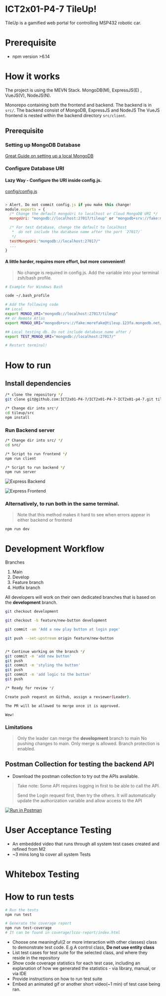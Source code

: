 # ICT2x01-P4-7 TileUp!

TileUp is a gamified web portal for controlling MSP432 robotic car.

# Prerequisite

- npm version >6.14

# How it works

The project is using the MEVN Stack. MongoDB(M), ExpressJS(E) , VueJS(V), NodeJS(N).

Monorepo containing both the frontend and backend. The backend is in `src/`. The backend consist of MongoDB, ExpressJS and NodeJS
The VueJS frontend is nested within the backend directory `src/client`.

## Prerequisite

### Setting up MongoDB Database

[Great Guide on setting up a local MongoDB](https://www.prisma.io/dataguide/mongodb/setting-up-a-local-mongodb-database)

### Configure Database URI

#### Lazy Way - Configure the URI inside config.js.

[config/config.js](https://github.com/ICT2x01-P4-7/ICT2x01-P4-7-ICT2x01-p4-7/blob/main/src/config/config.js)

```js

> Alert, Do not commit config.js if you make this change!
module.exports = {
  /* Change the default mongoUri to localhost or Cloud MongoDB URI */
  mongoUri: "mongodb://localhost:27017/tileup" or "mongodb+srv://fake:morefake@tileup.123fa.mongodb.net/tileup?",

  /* For test database, change the default to localhost
   *  do not include the database name after the port `27017/`
   */
  testMongoUri:"mongodb://localhost:27017/"
  ...
}
```

#### A little harder, requires more effort, but more convenient!

> No change is required in config.js. Add the variable into your terminal zsh/bash profile.

```bash
# Example for Windows Bash

code ~/.bash_profile

# Add the following code
## Local
export MONGO_URI="mongodb://localhost:27017/tileup"
## or Remote Atlas
export MONGO_URI="mongodb+srv://fake:morefake@tileup.123fa.mongodb.net/tileup?"

## Local testing db. Do not include database name after /
export TEST_MONGO_URI="mongodb://localhost:27017/"

# Restart terminal!
```

# How to run

## Install dependencies

```bash
/* clone the repository */
git clone git@github.com:ICT2x01-P4-7/ICT2x01-P4-7-ICT2x01-p4-7.git tileup

/* Change dir into src*/
cd tileup/src
npm install

```

### Run Backend server

```bash
/* Change dir into src/ */
cd src/

/* Script to run frontend */
npm run client

/* Script to run backend */
npm run server

```

![Express Backend](/img/express-backend.png)

![Express Frontend](/img/vue-frontend.png)

### Alternatively, to run both in the same terminal.

> Note that this method makes it hard to see when errors appear in either backend or frontend

```bash
npm run dev
```

# Development Workflow

Branches

1. Main
2. Develop
3. Feature branch
4. Hotfix branch

All developers will work on their own dedicated branches that is based on the **development** branch.

```bash
git checkout development

git checkout -b feature/new-button development

git commit -am 'Add a new play button at login page'

git push --set-upstream origin feature/new-button


/* Continue working on the branch */
git commit -m 'add new button'
git push
git commit -m 'styling the button'
git push
git commit -m 'add logic to the button'
git push

/* Ready for review */

Create push request on Github, assign a reviewer(Leader).

The PR will be allowed to merge once it is approved.

Wew!

```

### Limitations

> Only the leader can merge the **development** branch to main
> No pushing changes to main. Only merge is allowed. Branch protection is enabled.

## Postman Collection for testing the backend API

- Download the postman collection to try out the APIs available.

> Take note: Some API requires logging in first to be able to call the API.
>
> Send the Login request first, then try the others. It will automatically update the authorization variable and allow access to the API

[![Run in Postman](https://run.pstmn.io/button.svg)](https://app.getpostman.com/run-collection/54010551dd3d1ae90e8e?action=collection%2Fimport)

# User Acceptance Testing

- An embedded video that runs through all system test cases created and refined from M2
- ~3 mins long to cover all system Tests

# Whitebox Testing

# How to run tests

```bash
# Run the tests
npm run test

# Generate the coverage report
npm run test-coverage
# It can be found in coverage/lcov-report/index.html

```

- Choose one meaningful(2 or more interaction with other classes) class to demonstrate test code. E.g A control class, **Do not use entity class**
- List test cases for test suite for the selected class, and where they reside in the repository
- Show code coverage statistics for each test case, including an explanation of how we generated the statistics - via library, manual, or via IDE
- Provide instructions on how to run test suite
- Embed an animated gif or another short video(~1 min) of test case being ran.
